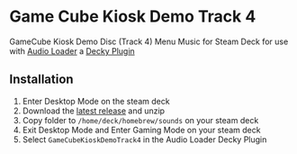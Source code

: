 
# Game Cube Kiosk Demo Track 4

GameCube Kiosk Demo Disc (Track 4) Menu Music for Steam Deck for use with [Audio Loader](https://docs.deckthemes.com/AudioLoader/Install/) a [Decky Plugin](https://github.com/SteamDeckHomebrew/decky-loader)


## Installation
1. Enter Desktop Mode on the steam deck
2. Download the [latest release](https://github.com/highfiveghost/GameCubeKioskDemoTrack4/releases/latest) and unzip
3. Copy folder to `/home/deck/homebrew/sounds` on your steam deck
4. Exit Desktop Mode and Enter Gaming Mode on your steam deck
5. Select `GameCubeKioskDemoTrack4` in the Audio Loader Decky Plugin
